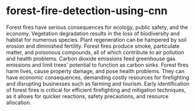 # forest-fire-detection-using-cnn
Forest fires have serious consequences for ecology, public safety, and the economy. Vegetation degradation results in the loss of biodiversity and habitat for numerous species. Plant regeneration can be hampered by soil erosion and diminished fertility. Forest fires produce smoke, particulate matter, and poisonous compounds, all of which contribute to air pollution and health problems. Carbon dioxide emissions feed greenhouse gas emissions and limit trees' potential to function as carbon sinks. Forest fires harm lives, cause property damage, and pose health problems. They can have economic consequences, demanding costly resources for firefighting and disrupting businesses such as farming and tourism. Early identification of forest fires is critical for efficient firefighting and mitigation techniques, as it allows for quicker reactions, safety precautions, and resource allocation.
